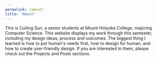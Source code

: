 ```yaml
---
permalink: /about/
title: "About"
---
```


This is Cuiling Sun, a senior students at Mount Holyoke College, majoring Computer Science. This website displays my work through this semester, including my design ideas, process and outcomes. The biggest thing I learned is how to put human's needs first, how to design for human, and how to create user-friendly design. If you are interested in them, please check out the Projects and Posts sections.

